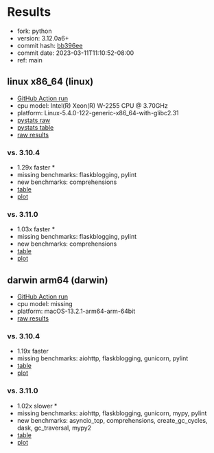 # Results

- fork: python
- version: 3.12.0a6+
- commit hash: [bb396ee](https://github.com/python/cpython/commit/bb396ee)
- commit date: 2023-03-11T11:10:52-08:00
- ref: main

## linux x86_64 (linux)

- [GitHub Action run](https://github.com/faster-cpython/benchmarking/actions/runs/4394889240)
- cpu model: Intel(R) Xeon(R) W-2255 CPU @ 3.70GHz
- platform: Linux-5.4.0-122-generic-x86_64-with-glibc2.31
- [pystats raw](bm-20230311-linux-x86_64-python-main-3.12.0a6%2B-bb396ee-pystats.json)
- [pystats table](bm-20230311-linux-x86_64-python-main-3.12.0a6%2B-bb396ee-pystats.md)
- [raw results](bm-20230311-linux-x86_64-python-main-3.12.0a6%2B-bb396ee.json)

### vs. 3.10.4

- 1.29x faster \*
- missing benchmarks: flaskblogging, pylint
- new benchmarks: comprehensions
- [table](bm-20230311-linux-x86_64-python-main-3.12.0a6%2B-bb396ee-vs-3.10.4.md)
- [plot](bm-20230311-linux-x86_64-python-main-3.12.0a6%2B-bb396ee-vs-3.10.4.png)

### vs. 3.11.0

- 1.03x faster \*
- missing benchmarks: flaskblogging, pylint
- new benchmarks: comprehensions
- [table](bm-20230311-linux-x86_64-python-main-3.12.0a6%2B-bb396ee-vs-3.11.0.md)
- [plot](bm-20230311-linux-x86_64-python-main-3.12.0a6%2B-bb396ee-vs-3.11.0.png)

## darwin arm64 (darwin)

- [GitHub Action run](https://github.com/faster-cpython/benchmarking/actions/runs/4394889240)
- cpu model: missing
- platform: macOS-13.2.1-arm64-arm-64bit
- [raw results](bm-20230311-darwin-arm64-python-main-3.12.0a6%2B-bb396ee.json)

### vs. 3.10.4

- 1.19x faster
- missing benchmarks: aiohttp, flaskblogging, gunicorn, pylint
- [table](bm-20230311-darwin-arm64-python-main-3.12.0a6%2B-bb396ee-vs-3.10.4.md)
- [plot](bm-20230311-darwin-arm64-python-main-3.12.0a6%2B-bb396ee-vs-3.10.4.png)

### vs. 3.11.0

- 1.02x slower \*
- missing benchmarks: aiohttp, flaskblogging, gunicorn, mypy, pylint
- new benchmarks: asyncio_tcp, comprehensions, create_gc_cycles, dask, gc_traversal, mypy2
- [table](bm-20230311-darwin-arm64-python-main-3.12.0a6%2B-bb396ee-vs-3.11.0.md)
- [plot](bm-20230311-darwin-arm64-python-main-3.12.0a6%2B-bb396ee-vs-3.11.0.png)


